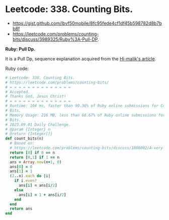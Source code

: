 # Leetcode: 338. Counting Bits.

- https://gist.github.com/lbvf50mobile/8fc95fede4cf1df45b598782d8b7bb8f
- https://leetcode.com/problems/counting-bits/discuss/3989325/Ruby%3A-Pull-DP.

**Ruby: Pull Dp.**

It is a Pull Dp, sequence explanation acquired from the [Hi-malik's article](https://leetcode.com/problems/counting-bits/discuss/1808002/A-very-very-EASY-to-go-EXPLANATION).

Ruby code:
```Ruby
# Leetcode: 338. Counting Bits.
# https://leetcode.com/problems/counting-bits/
# = = = = = = = = = = = = = =
# Accepted.
# Thanks God, Jesus Christ!
# = = = = = = = = = = = = = =
# Runtime: 104 ms, faster than 90.36% of Ruby online submissions for Counting
# Bits.
# Memory Usage: 216 MB, less than 68.67% of Ruby online submissions for Counting
# Bits.
# 2023.09.01 Daily Challenge.
# @param {Integer} n
# @return {Integer[]}
def count_bits(n)
  # Based on:
  # https://leetcode.com/problems/counting-bits/discuss/1808002/A-very-very-EASY-to-go-EXPLANATION
  return [0] if 0 == n
  return [0,1] if 1 == n
  ans = Array.new(n+1, 0)
  ans[0] = 0
  ans[1] = 1
  (2..n).each do |i|
    if i.even?
      ans[i] = ans[i/2]
    else
      ans[i] = 1 + ans[i/2]
    end
  end
  return ans
end

```
